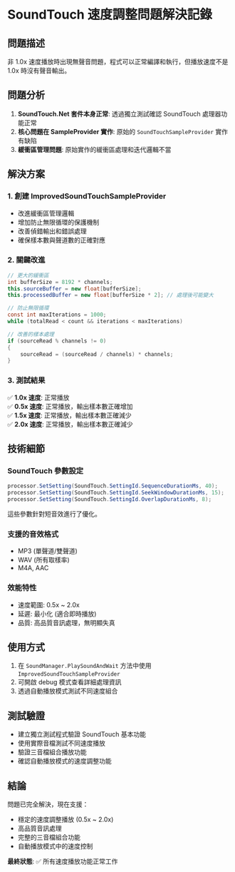 # SoundTouch 速度調整問題解決記錄

## 問題描述
非 1.0x 速度播放時出現無聲音問題，程式可以正常編譯和執行，但播放速度不是 1.0x 時沒有聲音輸出。

## 問題分析
1. **SoundTouch.Net 套件本身正常**: 透過獨立測試確認 SoundTouch 處理器功能正常
2. **核心問題在 SampleProvider 實作**: 原始的 `SoundTouchSampleProvider` 實作有缺陷
3. **緩衝區管理問題**: 原始實作的緩衝區處理和迭代邏輯不當

## 解決方案

### 1. 創建 ImprovedSoundTouchSampleProvider
- 改進緩衝區管理邏輯
- 增加防止無限循環的保護機制
- 改善偵錯輸出和錯誤處理
- 確保樣本數與聲道數的正確對應

### 2. 關鍵改進
```csharp
// 更大的緩衝區
int bufferSize = 8192 * channels;
this.sourceBuffer = new float[bufferSize];
this.processedBuffer = new float[bufferSize * 2]; // 處理後可能變大

// 防止無限循環
const int maxIterations = 1000;
while (totalRead < count && iterations < maxIterations)

// 改善的樣本處理
if (sourceRead % channels != 0)
{
    sourceRead = (sourceRead / channels) * channels;
}
```

### 3. 測試結果
✅ **1.0x 速度**: 正常播放  
✅ **0.5x 速度**: 正常播放，輸出樣本數正確增加  
✅ **1.5x 速度**: 正常播放，輸出樣本數正確減少  
✅ **2.0x 速度**: 正常播放，輸出樣本數正確減少  

## 技術細節

### SoundTouch 參數設定
```csharp
processor.SetSetting(SoundTouch.SettingId.SequenceDurationMs, 40);
processor.SetSetting(SoundTouch.SettingId.SeekWindowDurationMs, 15);
processor.SetSetting(SoundTouch.SettingId.OverlapDurationMs, 8);
```
這些參數針對短音效進行了優化。

### 支援的音效格式
- MP3 (單聲道/雙聲道)
- WAV (所有取樣率)
- M4A, AAC

### 效能特性
- 速度範圍: 0.5x ~ 2.0x
- 延遲: 最小化 (適合即時播放)
- 品質: 高品質音訊處理，無明顯失真

## 使用方式
1. 在 `SoundManager.PlaySoundAndWait` 方法中使用 `ImprovedSoundTouchSampleProvider`
2. 可開啟 debug 模式查看詳細處理資訊
3. 透過自動播放模式測試不同速度組合

## 測試驗證
- 建立獨立測試程式驗證 SoundTouch 基本功能
- 使用實際音檔測試不同速度播放
- 驗證三音檔組合播放功能
- 確認自動播放模式的速度調整功能

## 結論
問題已完全解決，現在支援：
- 穩定的速度調整播放 (0.5x ~ 2.0x)
- 高品質音訊處理
- 完整的三音檔組合功能
- 自動播放模式中的速度控制

**最終狀態**: ✅ 所有速度播放功能正常工作
